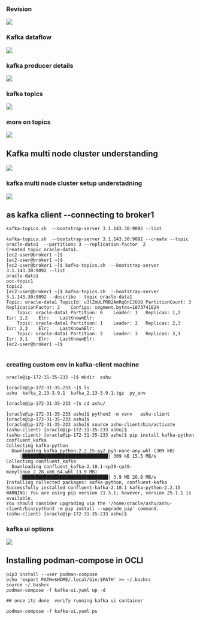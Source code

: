 ### Revision 

<img src="rev1.png">

### Kafka dataflow 

<img src="rev2.png">

### kafka producer details 

<img src="rev3.png">

### kafka topics 

<img src="rev4.png">

### more on topics 

<img src="rev5.png">

## Kafka multi node cluster understanding 

<img src="cls1.png">

### kafka multi node cluster setup understadning

<img src="cls2.png">

## as kafka client --connecting to broker1

```
kafka-topics.sh  --bootstrap-server 3.1.143.30:9092 --list

kafka-topics.sh  --bootstrap-server 3.1.143.30:9092 --create --topic   oracle-data1  --partitions 3 --replication-factor  2
Created topic oracle-data1.
[ec2-user@broker1 ~]$ 
[ec2-user@broker1 ~]$ 
[ec2-user@broker1 ~]$ kafka-topics.sh  --bootstrap-server 3.1.143.30:9092 --list
oracle-data1
poc-topic1
topic2
[ec2-user@broker1 ~]$ kafka-topics.sh  --bootstrap-server 3.1.143.30:9092 --describe --topic oracle-data1 
Topic: oracle-data1	TopicId: u3lZmULPRB2AmRq6nIJUUQ	PartitionCount: 3	ReplicationFactor: 2	Configs: segment.bytes=1073741824
	Topic: oracle-data1	Partition: 0	Leader: 1	Replicas: 1,2	Isr: 1,2	Elr: 	LastKnownElr: 
	Topic: oracle-data1	Partition: 1	Leader: 2	Replicas: 2,3	Isr: 2,3	Elr: 	LastKnownElr: 
	Topic: oracle-data1	Partition: 2	Leader: 3	Replicas: 3,1	Isr: 3,1	Elr: 	LastKnownElr: 
[ec2-user@broker1 ~]$ 


```

### creating custom env in kafka-client machine 

```
oracle@ip-172-31-35-233 ~]$ mkdir  ashu

[oracle@ip-172-31-35-233 ~]$ ls
ashu  kafka_2.13-3.9.1  kafka_2.13-3.9.1.tgz  py_env

[oracle@ip-172-31-35-233 ~]$ cd ashu/

[oracle@ip-172-31-35-233 ashu]$ python3 -m venv   ashu-client 
[oracle@ip-172-31-35-233 ashu]$ 
[oracle@ip-172-31-35-233 ashu]$ source ashu-client/bin/activate
(ashu-client) [oracle@ip-172-31-35-233 ashu]$ 
(ashu-client) [oracle@ip-172-31-35-233 ashu]$ pip install kafka-python confluent_kafka 
Collecting kafka-python
  Downloading kafka_python-2.2.15-py2.py3-none-any.whl (309 kB)
     |████████████████████████████████| 309 kB 15.5 MB/s            
Collecting confluent_kafka
  Downloading confluent_kafka-2.10.1-cp39-cp39-manylinux_2_28_x86_64.whl (3.9 MB)
     |████████████████████████████████| 3.9 MB 26.8 MB/s            
Installing collected packages: kafka-python, confluent-kafka
Successfully installed confluent-kafka-2.10.1 kafka-python-2.2.15
WARNING: You are using pip version 21.3.1; however, version 25.1.1 is available.
You should consider upgrading via the '/home/oracle/ashu/ashu-client/bin/python3 -m pip install --upgrade pip' command.
(ashu-client) [oracle@ip-172-31-35-233 ashu]$ 

```

### kafka ui options 

<img src="ui1.png">

## Installing podman-compose in OCLI 

```
pip3 install --user podman-compose
echo 'export PATH=$HOME/.local/bin:$PATH' >> ~/.bashrc
source ~/.bashrc
podman-compose -f kafka-ui.yaml up -d

## once its done  verify running kafka ui container 

podman-compose -f kafka-ui.yaml ps 
```
